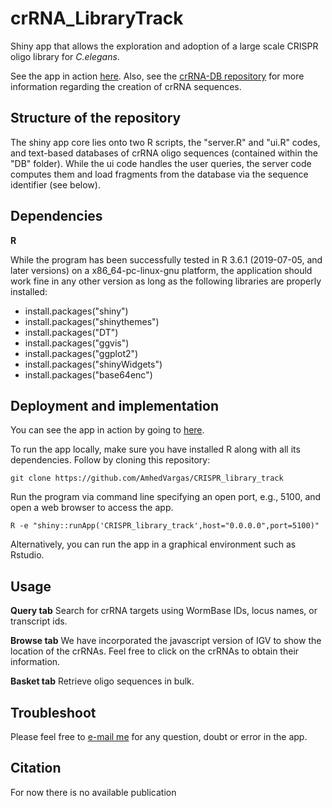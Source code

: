 # crRNA_LibraryTrack
Shiny app that allows the exploration and adoption of a large scale CRISPR oligo library for *C.elegans*.

See the app in action [here](https://wormbuilder.dev/crRNALib/). Also, see the [crRNA-DB repository](https://github.com/AmhedVargas/crRNA_library_2021) for more information regarding the creation of crRNA sequences.

## Structure of the repository
The shiny app core lies onto two R scripts, the "server.R" and "ui.R" codes, and text-based databases of crRNA oligo sequences (contained within the "DB" folder). While the ui code handles the user queries, the server code computes them and load fragments from the database via the sequence identifier (see below).

## Dependencies
**R**

While the program has been successfully tested in R 3.6.1 (2019-07-05, and later versions) on a x86_64-pc-linux-gnu platform, the application should work fine in any other version as long as the following libraries are properly installed:

*   install.packages("shiny")
*   install.packages("shinythemes")
*   install.packages("DT")
*   install.packages("ggvis")
*   install.packages("ggplot2")
*   install.packages("shinyWidgets")
*   install.packages("base64enc")

## Deployment and implementation
You can see the app in action by going to [here](https://wormbuilder.dev/crRNALib/).

To run the app locally, make sure you have installed R along with all its dependencies. Follow by cloning this repository:

`git clone https://github.com/AmhedVargas/CRISPR_library_track`

Run the program via command line specifying an open port, e.g., 5100, and open a web browser to access the app.

`R -e "shiny::runApp('CRISPR_library_track',host="0.0.0.0",port=5100)"`

Alternatively, you can run the app in a graphical environment such as Rstudio.

## Usage
**Query tab**
Search for crRNA targets using WormBase IDs, locus names, or transcript ids.

**Browse tab**
We have incorporated the javascript version of IGV to show the location of the crRNAs. Feel free to click on the crRNAs to obtain their information.

**Basket tab**
Retrieve oligo sequences in bulk.

 
## Troubleshoot

Please feel free to [e-mail me](mailto:amhed.velazquez@kaust.edu.sa) for any question, doubt or error in the app.

## Citation
For now there is no available publication

